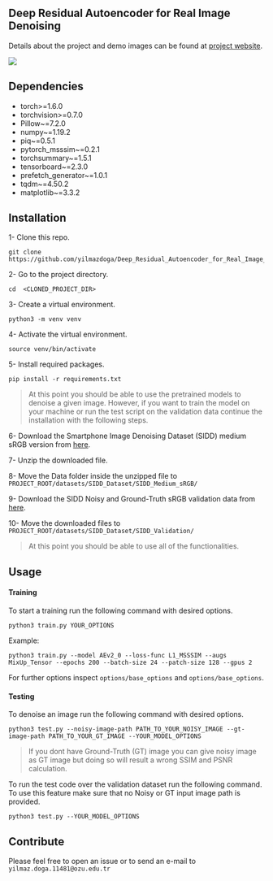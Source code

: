 ## Deep Residual Autoencoder for Real Image Denoising
 
Details about the project and demo images can be found at [project website](https://yilmazdoga.com/deep_residual_autoencoder_for_real_image_denoising).

![](./readme_assets/denoising_before_after.gif)

## Dependencies
* torch>=1.6.0
* torchvision>=0.7.0
* Pillow~=7.2.0
* numpy~=1.19.2
* piq~=0.5.1
* pytorch_msssim~=0.2.1
* torchsummary~=1.5.1
* tensorboard~=2.3.0
* prefetch_generator~=1.0.1
* tqdm~=4.50.2
* matplotlib~=3.3.2

## Installation
1- Clone this repo.
```shell script
git clone https://github.com/yilmazdoga/Deep_Residual_Autoencoder_for_Real_Image_Denoising.git
```
2- Go to the project directory.
```shell script
cd  <CLONED_PROJECT_DIR>
```
3- Create a virtual environment.
```shell script
python3 -m venv venv
```
4- Activate the virtual environment.
```shell script
source venv/bin/activate
```
5- Install required packages.
```shell script
pip install -r requirements.txt
```

> At this point you should be able to use the pretrained models to denoise a given image. However, if you want to train the model on your machine or run the test script on the validation data continue the installation with the following steps.

6- Download the Smartphone Image Denoising Dataset (SIDD) medium sRGB version from [here](https://www.eecs.yorku.ca/~kamel/sidd/dataset.php).

7- Unzip the downloaded file.

8- Move the Data folder inside the unzipped file to ```PROJECT_ROOT/datasets/SIDD_Dataset/SIDD_Medium_sRGB/```

9- Download the SIDD Noisy and Ground-Truth sRGB validation data from [here](https://www.eecs.yorku.ca/~kamel/sidd/benchmark.php).

10- Move the downloaded files to ```PROJECT_ROOT/datasets/SIDD_Dataset/SIDD_Validation/```

> At this point you should be able to use all of the functionalities.

## Usage
#### Training
To start a training run the following command with desired options.
```shell script
python3 train.py YOUR_OPTIONS
```

Example:
```shell script
python3 train.py --model AEv2_0 --loss-func L1_MSSSIM --augs MixUp_Tensor --epochs 200 --batch-size 24 --patch-size 128 --gpus 2
```

For further options inspect ```options/base_options``` and ```options/base_options```.

#### Testing
To denoise an image run the following command with desired options.
```shell script
python3 test.py --noisy-image-path PATH_TO_YOUR_NOISY_IMAGE --gt-image-path PATH_TO_YOUR_GT_IMAGE --YOUR_MODEL_OPTIONS
```

> If you dont have Ground-Truth (GT) image you can give noisy image as GT image but doing so will result a wrong SSIM and PSNR calculation.

To run the test code over the validation dataset run the following command. To use this feature make sure that no Noisy or GT input image path is provided.
```shell script
python3 test.py --YOUR_MODEL_OPTIONS
```

## Contribute
Please feel free to open an issue or to send an e-mail to ```yilmaz.doga.11481@ozu.edu.tr```